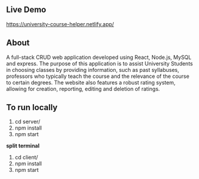 ## Live Demo
https://university-course-helper.netlify.app/

## About
A full-stack CRUD web application developed using React, Node.js, MySQL and express. The purpose of this application is to assist University Students in choosing classes by providing information, such as past syllabuses, professors who typically teach the course and the relevance of the course to certain degrees. The website also features a robust rating system, allowing for creation, reporting, editing and deletion of ratings.

## To run locally
1. cd server/
2. npm install
3. npm start

**split terminal**
1. cd client/
2. npm install
3. npm start